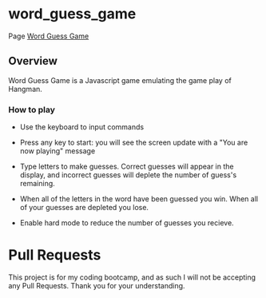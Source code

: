 # word_guess_game

Page [Word Guess Game](https://hegner123.github.io/word_guess_game/)

## Overview

Word Guess Game is a Javascript game emulating the game play of Hangman.

### How to play

* Use the keyboard to input commands

* Press any key to start: you will see the screen update with a "You are now playing" message

* Type letters to make guesses. Correct guesses will appear in the display, and incorrect guesses will deplete the number of guess's remaining.

* When all of the letters in the word have been guessed you win. When all of your guesses are depleted you lose.

* Enable hard mode to reduce the number of guesses you recieve.


# Pull Requests

This project is for my coding bootcamp, and as such I will not be accepting any Pull Requests. Thank you for your understanding.